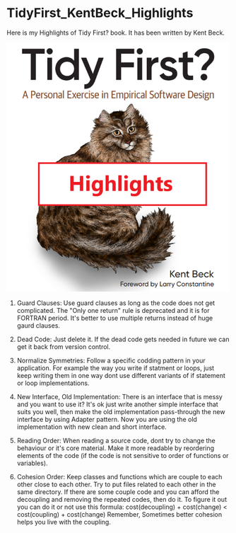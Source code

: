 # TidyFirst_KentBeck_Highlights
Here is my Highlights of Tidy First? book. It has been written by Kent Beck.

<p align="center">
    <img src="./Tidy%20First%20-%20Kent%20Beck%20-%20Highlights.png" />
</p>

1. Guard Clauses: Use guard clauses as long as the code does not get complicated. The "Only one return" rule is deprecated and it is for FORTRAN period. It's better to use multiple returns instead of huge gaurd clauses.

2. Dead Code: Just delete it. If the dead code gets needed in future we can get it back from version control.

3. Normalize Symmetries: Follow a specific codding pattern in your application. For example the way you write if statment or loops, just keep writing them in one way dont use different variants of if statement or loop implementations.

4. New Interface, Old Implementation: There is an interface that is messy and you want to use it? It's ok just write another simple interface that suits you well, then make the old implementation pass-through the new interface by using Adapter pattern. Now you are using the old implementation with new clean and short interface.

5. Reading Order: When reading a source code, dont try to change the behaviour or it's core material. Make it more readable by reordering elements of the code (if the code is not sensitive to order of functions or variables).

6. Cohesion Order: Keep classes and functions which are couple to each other close to each other. Try to put files related to each other in the same directory. If there are some couple code and you can afford the decoupling and removing the repeated codes, then do it. To figure it out you can do it or not use this formula: cost(decoupling) + cost(change) < cost(coupling) + cost(change)
Remember, Sometimes better cohesion helps you live with the coupling.
